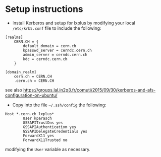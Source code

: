 # Setup instructions

- Install Kerberos and setup for lxplus by modifying your local ```/etc/krb5.conf``` file to include the following:  
```
[realms]
    CERN.CH = {
        default_domain = cern.ch
        kpasswd_server = cerndc.cern.ch
        admin_server = cerndc.cern.ch
        kdc = cerndc.cern.ch
    }

[domain_realm]
    cern.ch = CERN.CH
    .cern.ch = CERN.CH
```
see also https://groups.lal.in2p3.fr/comuti/2015/09/30/kerberos-and-afs-configuration-on-ubuntu/

- Copy into the file ```~/.ssh/config``` the following: 
```
Host *.cern.ch lxplus*
        User kparasch
        GSSAPITrustDns yes
        GSSAPIAuthentication yes
        GSSAPIDelegateCredentials yes
        ForwardX11 yes
        ForwardX11Trusted no
```
modifying the ```User``` variable as necessary.

